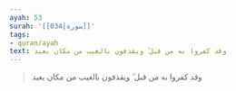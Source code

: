 ```yaml
---
ayah: 53
surah: '[[034|سورة]]'
tags:
- quran/ayah
text: وقد كفروا به من قبل ۖ ويقذفون بالغيب من مكان بعيد
---
```

> وقد كفروا به من قبل ۖ ويقذفون بالغيب من مكان بعيد
